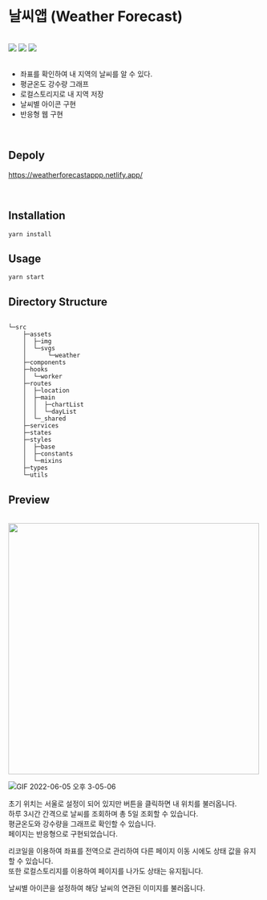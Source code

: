 # 날씨앱 (Weather Forecast)

<br/>
<div>
<img src="https://img.shields.io/badge/TypeScript-v4.4.2-blue"/>
<img src="https://img.shields.io/badge/React-v18.1.0-blue"/>
<img src="https://img.shields.io/badge/Recoil-v0.7.3 alpha 2-blue"/>
</div>
<br/>

<ul>
<li>좌표를 확인하여 내 지역의 날씨를 알 수 있다.</li>
<li>평균온도 강수량 그래프</li>
<li>로컬스토리지로 내 지역 저장</li>
<li>날씨별 아이콘 구현</li>
<li>반응형 웹 구현</li>
</ul> 
<br/>

## Depoly

https://weatherforecastappp.netlify.app/

<br/>

## Installation

```
yarn install
```

## Usage

```
yarn start
```

## Directory Structure

```

└─src
    ├─assets
    │  ├─img
    │  └─svgs
    │      └─weather
    ├─components
    ├─hooks
    │  └─worker
    ├─routes
    │  ├─location
    │  ├─main
    │  │  ├─chartList
    │  │  └─dayList
    │  └─_shared
    ├─services
    ├─states
    ├─styles
    │  ├─base
    │  ├─constants
    │  └─mixins
    ├─types
    └─utils

```


## Preview
<br/>
<img src="https://user-images.githubusercontent.com/98396758/173076868-e60273b6-fd53-4a04-9ff5-0cfc6014f49c.PNG"/ width="500"><br/>


![GIF 2022-06-05 오후 3-05-06](https://user-images.githubusercontent.com/98396758/173076943-3e424929-f7d0-4d06-a1c1-e63e11706054.gif)


초기 위치는 서울로 설정이 되어 있지만 버튼을 클릭하면 내 위치를 불러옵니다.  
하루 3시간 간격으로 날씨를 조회하며 총 5일 조회할 수 있습니다.  
평균온도와 강수량을 그래프로 확인할 수 있습니다.  
페이지는 반응형으로 구현되었습니다.



리코일을 이용하여 좌표를 전역으로 관리하여 다른 페이지 이동 시에도 상태 값을 유지할 수 있습니다.  
또한 로컬스토리지를 이용하여 페이지를 나가도 상태는 유지됩니다.

날씨별 아이콘을 설정하여 해당 날씨의 연관된 이미지를 불러옵니다.
